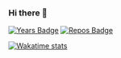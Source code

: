 ### Hi there 👋
[![Years Badge](https://badges.pufler.dev/years/ccmetz)](https://badges.pufler.dev)
[![Repos Badge](https://badges.pufler.dev/repos/ccmetz)](https://badges.pufler.dev)

[![Wakatime stats](https://github-readme-stats.vercel.app/api/wakatime?username=ccmetz&layout=compact)](https://github.com/anuraghazra/github-readme-stats)


<!--
**ccmetz/ccmetz** is a ✨ _special_ ✨ repository because its `README.md` (this file) appears on your GitHub profile.

Here are some ideas to get you started:

- 🔭 I’m currently working on ...
- 🌱 I’m currently learning ...
- 👯 I’m looking to collaborate on ...
- 🤔 I’m looking for help with ...
- 💬 Ask me about ...
- 📫 How to reach me: ...
- 😄 Pronouns: ...
- ⚡ Fun fact: ...
-->
